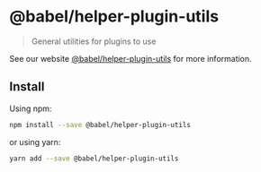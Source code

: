 # @babel/helper-plugin-utils

> General utilities for plugins to use

See our website [@babel/helper-plugin-utils](https://new.babeljs.io/docs/en/next/babel-helper-plugin-utils.html) for more information.

## Install

Using npm:

```sh
npm install --save @babel/helper-plugin-utils
```

or using yarn:

```sh
yarn add --save @babel/helper-plugin-utils
```

